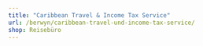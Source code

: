 ```yaml
---
title: "Caribbean Travel & Income Tax Service"
url: /berwyn/caribbean-travel-und-income-tax-service/
shop: Reisebüro
---
```

